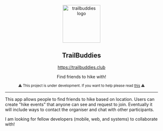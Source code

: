 <div align="center">
  
  <img src="https://i.ibb.co/L5pYP25/logo.png" alt="trailbuddies logo" width="124" />
  
  ## TrailBuddies
  
  https://trailbuddies.club
  
  Find friends to hike with!
  
  <sub>

  ⚠️ This project is under development. If you want to help please read [this](https://trailbuddies.club/join) ⚠️

  </sub>
  
</div>

---

This app allows people to find friends to hike based on location. Users can create "hike events" that anyone can see and request to join.
Eventually it will include ways to contact the organiser and chat with other participants.


I am looking for fellow developers (mobile, web, and systems) to collaborate with!
